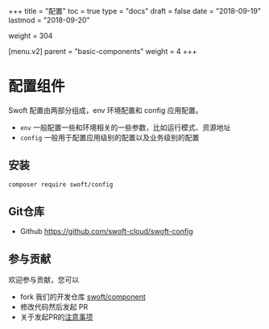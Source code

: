 +++
title = "配置"
toc = true
type = "docs"
draft = false
date = "2018-09-19"
lastmod = "2018-09-20"

weight = 304

[menu.v2]
  parent = "basic-components"
  weight = 4
+++

# 配置组件

Swoft 配置由两部分组成，env 环境配置和 config 应用配置。

- `env` 一般配置一些和环境相关的一些参数，比如运行模式、资源地址
- `config` 一般用于配置应用级别的配置以及业务级别的配置

## 安装

```bash
composer require swoft/config
```

## Git仓库

- Github https://github.com/swoft-cloud/swoft-config

## 参与贡献

欢迎参与贡献，您可以

- fork 我们的开发仓库 [swoft/component](https://github.com/swoft-cloud/swoft-component)
- 修改代码然后发起 PR
- 关于发起PR的[注意事项](https://github.com/swoft-cloud/swoft/issues/829)
